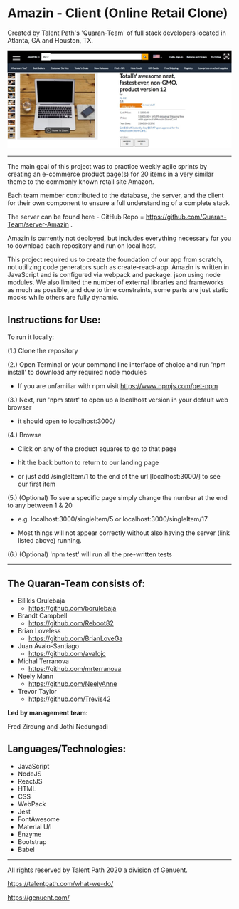 # **Amazin - Client (Online Retail Clone)**

Created by Talent Path's 'Quaran-Team' of full stack developers located in Atlanta, GA and Houston, TX.

![alt text](https://github.com/Quaran-Team/client-Amazin/blob/master/amazinscreen.JPG "Screen shot from the Amazin' App mock e-commerce site")

---

The main goal of this project was to practice weekly agile sprints by creating an e-commerce product page(s) for 20 items in a very similar theme to the commonly known retail site Amazon.

Each team member contributed to the database, the server, and the client for their own component to ensure a full understanding of a complete stack.

The server can be found here _-_ GitHub Repo = https://github.com/Quaran-Team/server-Amazin .

Amazin is currently not deployed, but includes everything necessary for you to download each repository and run on local host.

This project required us to create the foundation of our app from scratch, not utilizing code generators such as create-react-app. Amazin is written in JavaScript and is configured via webpack and package. json using node modules. We also limited the number of external libraries and frameworks as much as possible, and due to time constraints, some parts are just static mocks while others are fully dynamic.

## **Instructions for Use:**

To run it locally:

(1.) Clone the repository

(2.) Open Terminal or your command line interface of choice and run 'npm install' to download any required node modules

 - If you are unfamiliar with npm visit https://www.npmjs.com/get-npm

(3.) Next, run 'npm start' to open up a localhost version in your default web browser 
 
 - it should open to localhost:3000/
 
(4.) Browse

 - Click on any of the product squares to go to that page

 - hit the back button to return to our landing page 

 - or just add /singleItem/1 to the end of the url [localhost:3000/] to see our first item

(5.) (Optional) To see a specific page simply change the number at the end to any between 1 & 20

 - e.g. localhost:3000/singleItem/5 or localhost:3000/singleItem/17

 - Most things will not appear correctly without also having the server (link listed above) running.

(6.) (Optional) 'npm test' will run all the pre-written tests 

---

## **The Quaran-Team consists of:**

- Bilikis Orulebaja
  - https://github.com/borulebaja
- Brandt Campbell
  - https://github.com/Reboot82
- Brian Loveless
  - https://github.com/BrianLoveGa
- Juan Avalo-Santiago
  - https://github.com/avalojc
- Michal Terranova
  - https://github.com/mrterranova
- Neely Mann
  - https://github.com/NeelyAnne
- Trevor Taylor
  - https://github.com/Trevis42

**Led by management team:**

Fred Zirdung and Jothi Nedungadi

## **Languages/Technologies:**

- JavaScript
- NodeJS
- ReactJS
- HTML
- CSS
- WebPack
- Jest
- FontAwesome
- Material U/I
- Enzyme
- Bootstrap
- Babel

---

All rights reserved by Talent Path 2020
a division of Genuent.

https://talentpath.com/what-we-do/

https://genuent.com/
